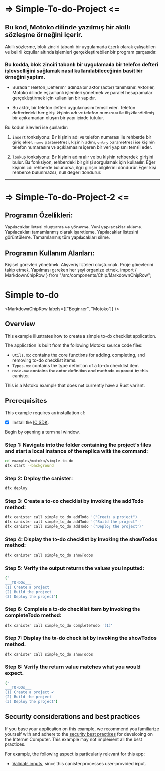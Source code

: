 # => Simple-To-do-Project <=
## Bu kod, Motoko dilinde yazılmış bir akıllı sözleşme örneğini içerir.
 Akıllı sözleşme, blok zinciri tabanlı bir uygulamada özerk olarak çalışabilen ve belirli koşullar altında işlemleri gerçekleştirebilen bir program parçasıdır.


### Bu kodda, blok zinciri tabanlı bir uygulamada bir telefon defteri işlevselliğini sağlamak nasıl kullanılabileceğinin basit bir örneğini yaptım.
* Burada "Telefon_Defterim" adında bir aktör (actor) tanımlanır. Aktörler, Motoko dilinde eşzamanlı işlemleri yönetmek ve paralel hesaplamalar gerçekleştirmek için kullanılan bir yapıdır.

* Bu aktör, bir telefon defteri uygulamasını temsil eder. Telefon defterindeki her giriş, kişinin adı ve telefon numarası ile ilişkilendirilmiş bir açıklamadan oluşan bir yapı içinde tutulur. 

Bu kodun işlevleri ise şunlardır:

1. `insert` fonksiyonu:
    Bir kişinin adı ve telefon numarası ile rehberde bir giriş ekler. `name` parametresi, kişinin adını, `entry` parametresi ise kişinin telefon numarasını ve açıklamasını içeren bir veri yapısını temsil eder.

3. `lookup` fonksiyonu:
    Bir kişinin adını alır ve bu kişinin rehberdeki girişini bulur. Bu fonksiyon, rehberdeki bir girişi sorgulamak için kullanılır. Eğer kişinin adı rehberde bulunursa, ilgili girişin bilgilerini döndürür. Eğer kişi rehberde bulunmazsa, null değeri döndürür.

***********************************************************************************************************************************************************
# => Simple-To-do-Project-2 <=
## Programın Özellikleri:
Yapılacaklar listesi oluşturma ve yönetme.
Yeni yapılacaklar ekleme.
Yapılacakları tamamlanmış olarak işaretleme.
Yapılacaklar listesini görüntüleme.
Tamamlanmış tüm yapılacakları silme.

## Programın Kullanım Alanları:
Kişisel görevleri yönetmek.
Alışveriş listeleri oluşturmak.
Proje görevlerini takip etmek.
Yapılması gereken her şeyi organize etmek.
import { MarkdownChipRow } from "/src/components/Chip/MarkdownChipRow";

# Simple to-do

<MarkdownChipRow labels={["Beginner", "Motoko"]} />

## Overview
This example illustrates how to create a simple to-do checklist application. 

The application is built from the following Motoko source code files:

- `Utils.mo`: contains the core functions for adding, completing, and removing to-do checklist items.
- `Types.mo`: contains the type definition of a to-do checklist item.
- `Main.mo`: contains the actor definition and methods exposed by this canister.

This is a Motoko example that does not currently have a Rust variant. 

## Prerequisites
This example requires an installation of:

- [x] Install the [IC SDK](https://internetcomputer.org/docs/current/developer-docs/setup/install/index.mdx).

Begin by opening a terminal window.

### Step 1: Navigate into the folder containing the project's files and start a local instance of the replica with the command:

```bash
cd examples/motoko/simple-to-do
dfx start --background
```

### Step 2: Deploy the canister:

```bash
dfx deploy
```

### Step 3: Create a to-do checklist by invoking the addTodo method:

```bash
dfx canister call simple_to_do addTodo '("Create a project")'
dfx canister call simple_to_do addTodo '("Build the project")'
dfx canister call simple_to_do addTodo '("Deploy the project")'
```

### Step 4: Display the to-do checklist by invoking the showTodos method:

```bash
dfx canister call simple_to_do showTodos
```

### Step 5: Verify the output returns the values you inputted:

```bash
("
___TO-DOs___
(1) Create a project
(2) Build the project
(3) Deploy the project")
```

### Step 6: Complete a to-do checklist item by invoking the completeTodo method:

```bash
dfx canister call simple_to_do completeTodo '(1)'
```

### Step 7: Display the to-do checklist by invoking the showTodos method.

```bash
dfx canister call simple_to_do showTodos
```

### Step 8: Verify the return value matches what you would expect.

```bash
("
___TO-DOs___
(1) Create a project ✔
(2) Build the project
(3) Deploy the project")
```
## Security considerations and best practices

If you base your application on this example, we recommend you familiarize yourself with and adhere to the [security best practices](https://internetcomputer.org/docs/current/references/security/) for developing on the Internet Computer. This example may not implement all the best practices.

For example, the following aspect is particularly relevant for this app:
* [Validate inputs](https://internetcomputer.org/docs/current/references/security/rust-canister-development-security-best-practices#validate-inputs), since this canister processes user-provided input. 
